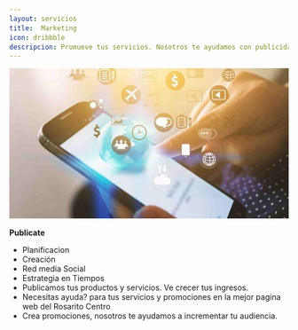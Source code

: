 ```yaml
---
layout: servicios
title:  Marketing
icon: dribbble
descripcion: Promueve tus servicios. Nosotros te ayudamos con publicidad, contamos con las herramientas necesarias para ti
---
```


<img src="\assets\img\slide\marketing.jpg" class="img-fluid" alt="Responsive image">


**Publicate**
* Planificacion 
* Creación                    
* Red media Social
* Estrategia en Tiempos
* Publicamos tus productos y servicios. Ve crecer tus ingresos. 
* Necesitas ayuda?  para tus servicios y promociones en la mejor pagina web del Rosarito Centro
* Crea promociones, nosotros te ayudamos a incrementar tu audiencia.